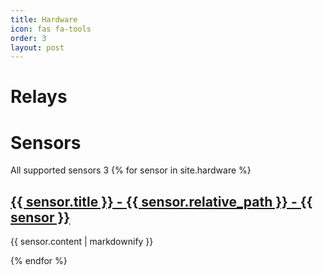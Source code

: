 ```yaml
---
title: Hardware
icon: fas fa-tools
order: 3
layout: post
---
```



Relays
======

Sensors
=======
All supported sensors 3
{% for sensor in site.hardware %}
  <h2>
    <a href="/TerrariumPI/{{ sensor.url }}">
      {{ sensor.title }} - {{ sensor.relative_path }} - {{ sensor }}
    </a>
  </h2>
  <p>{{ sensor.content | markdownify }}</p>
{% endfor %}